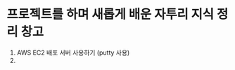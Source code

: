 프로젝트를 하며 새롭게 배운 자투리 지식 정리 창고
============================

1. AWS EC2 배포 서버 사용하기 (putty 사용)         
2. 
